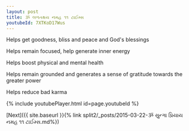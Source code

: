 ```yaml
---
layout: post
title: ૐ લળતક્ષય નમહ ૧૧ ટાઈમ્સ
youtubeId: 7XTKoD17Wus
---
```

 
 
Helps get goodness, bliss and peace and God's blessings
 
Helps remain focused, help generate inner energy 
 
Helps boost physical and mental health 
 
Helps remain grounded and generates a sense of gratitude towards the greater power 
 
Helps reduce bad karma
 
 
 
 


{% include youtubePlayer.html id=page.youtubeId %}
 
[Next]({{ site.baseurl }}{% link  split2/_posts/2015-03-22-ૐ સ્રુન્ગા પ્રિયાય નમહ ૧૧ ટાઈમ્સ.md%})
 
